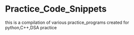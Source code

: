 # Practice_Code_Snippets

this is a compilation of various practice_programs created for python,C++,DSA practice
